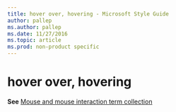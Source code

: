 ```yaml
---
title: hover over, hovering - Microsoft Style Guide
author: pallep
ms.author: pallep
ms.date: 11/27/2016
ms.topic: article
ms.prod: non-product specific
---
```


# hover over, hovering

**See** [Mouse and mouse interaction term collection](/style-guide/a-z-word-list-term-collections/term-collections/mouse-mouse-interaction-terms.md)

